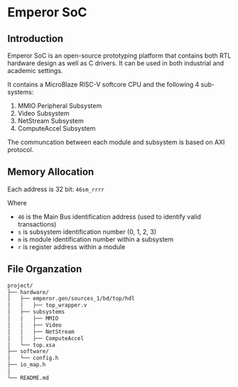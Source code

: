 # Emperor SoC

## Introduction
Emperor SoC is an open-source prototyping platform that contains both RTL hardware design as well as C drivers. It can be used in both industrial and academic settings.

It contains a MicroBlaze RISC-V softcore CPU and the following 4 sub-systems:

1. MMIO Peripheral Subsystem
2. Video Subsystem
3. NetStream Subsystem
4. ComputeAccel Subsystem

The communcation between each module and subsystem is based on AXI protocol.

## Memory Allocation
Each address is 32 bit:
`46sm_rrrr`

Where

- `46` is the Main Bus identification address (used to identify valid transactions)
- `s` is subsystem identification number (0, 1, 2, 3)
- `m` is module identification number within a subsystem
- `r` is register address within a module

## File Organzation

```txt
project/
├── hardware/
│   ├── emperor.gen/sources_1/bd/top/hdl
│   │   ├── top_wrapper.v
│   ├── subsystems
│   |   ├── MMIO
│   │   ├── Video
│   │   ├── NetStream
│   │   ├── ComputeAccel
│   └── top.xsa
├── software/
│   └── config.h
├── io_map.h
│   
└── README.md
```